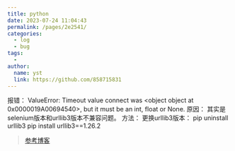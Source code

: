```yaml
---
title: python
date: 2023-07-24 11:04:43
permalink: /pages/2e2541/
categories:
  - log
  - bug
tags:
  - 
author: 
  name: yst
  link: https://github.com/858715831
---
```


报错：
ValueError: Timeout value connect was <object object at 0x0000019A00694540>, but it must be an int, float or None.
原因：
其实是selenium版本和urllib3版本不兼容问题。
方法：
更换urllib3版本：
pip uninstall urllib3
pip install urllib3==1.26.2

> [参考博客](https://blog.csdn.net/liu_liu_123/article/details/131146119)
